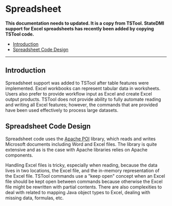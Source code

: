 # Spreadsheet #

**This documentation needs to updated.  It is a copy from TSTool.
StateDMI support for Excel spreadsheets has recently been added by copying TSTool code.**

*   [Introduction](#introduction)
*   [Spreadsheet Code Design](#sreadsheet-code-design)

---------

## Introduction ##

Spreadsheet support was added to TSTool after table features were implemented.
Excel workbooks can represent tabular data in worksheets.
Users also prefer to provide workflow input as Excel and create Excel output products.
TSTool does not provide ability to fully automate reading and writing all Excel features;
however, the commands that are provided have been used effectively to process large datasets.

## Spreadsheet Code Design ##

Spreadsheet code uses the [Apache POI](https://poi.apache.org/) library, which reads and writes Microsoft documents including
Word and Excel files.
The library is quite extensive and as is the case with Apache libraries relies on Apache components.

Handling Excel files is tricky, especially when reading, because the data lives in two locations, the Excel file, and
the in-memory representation of the Excel file.
TSTool commands use a "keep open" concept when an Excel file should be kept open between commands
because otherwise the Excel file might be rewritten with partial contents.
There are also complexities to deal with related to mapping Java object types to Excel,
dealing with missing data, formulas, etc.
